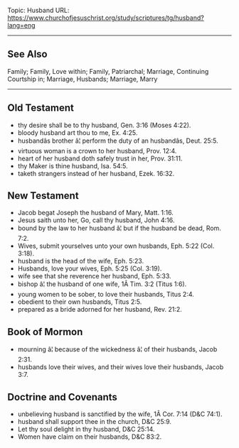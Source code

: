 Topic: Husband
URL: https://www.churchofjesuschrist.org/study/scriptures/tg/husband?lang=eng

---

## See Also

Family; Family, Love within; Family, Patriarchal; Marriage, Continuing Courtship in; Marriage, Husbands; Marriage, Marry

---

## Old Testament

- thy desire shall be to thy husband, Gen. 3:16 (Moses 4:22).
- bloody husband art thou to me, Ex. 4:25.
- husbandâs brother â¦ perform the duty of an husbandâs, Deut. 25:5.
- virtuous woman is a crown to her husband, Prov. 12:4.
- heart of her husband doth safely trust in her, Prov. 31:11.
- thy Maker is thine husband, Isa. 54:5.
- taketh strangers instead of her husband, Ezek. 16:32.

## New Testament

- Jacob begat Joseph the husband of Mary, Matt. 1:16.
- Jesus saith unto her, Go, call thy husband, John 4:16.
- bound by the law to her husband â¦ but if the husband be dead, Rom. 7:2.
- Wives, submit yourselves unto your own husbands, Eph. 5:22 (Col. 3:18).
- husband is the head of the wife, Eph. 5:23.
- Husbands, love your wives, Eph. 5:25 (Col. 3:19).
- wife see that she reverence her husband, Eph. 5:33.
- bishop â¦ the husband of one wife, 1Â Tim. 3:2 (Titus 1:6).
- young women to be sober, to love their husbands, Titus 2:4.
- obedient to their own husbands, Titus 2:5.
- prepared as a bride adorned for her husband, Rev. 21:2.

## Book of Mormon

- mourning â¦ because of the wickedness â¦ of their husbands, Jacob 2:31.
- husbands love their wives, and their wives love their husbands, Jacob 3:7.

## Doctrine and Covenants

- unbelieving husband is sanctified by the wife, 1Â Cor. 7:14 (D&C 74:1).
- husband shall support thee in the church, D&C 25:9.
- Let thy soul delight in thy husband, D&C 25:14.
- Women have claim on their husbands, D&C 83:2.

